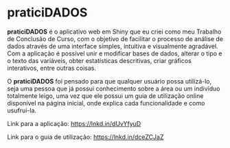 # praticiDADOS

**praticiDADOS** é o aplicativo web em Shiny que eu criei como meu Trabalho de Conclusão de Curso, com o objetivo de facilitar o processo de análise de dados através de uma interface simples, intuitiva e visualmente agradável. Com a aplicação é possível unir e modificar bases de dados, alterar o tipo e o texto das variáveis, obter estatísticas descritivas, criar gráficos interativos, entre outras coisas.

O **praticiDADOS** foi pensado para que qualquer usuário possa utilizá-lo, seja uma pessoa que já possui conhecimento sobre a área ou um indivíduo totalmente leigo, uma vez que ele possui um guia de utilização online disponível na página inicial, onde explica cada funcionalidade e como usufruí-la.

Link para a aplicação: https://lnkd.in/dUvYfyuD

Link para o guia de utilização: https://lnkd.in/dceZCJaZ
